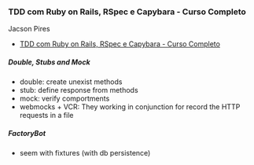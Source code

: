 ### TDD com Ruby on Rails, RSpec e Capybara - Curso Completo
Jacson Pires  
- [TDD com Ruby on Rails, RSpec e Capybara - Curso Completo](http://videosdeti.com.br/curso-tdd-rails.html)

##### Double, Stubs and Mock
- double: create unexist methods
- stub: define response from methods
- mock: verify comportments
- webmocks + VCR: They working in conjunction for record the HTTP requests in a file

##### FactoryBot
- seem with fixtures (with db persistence)
